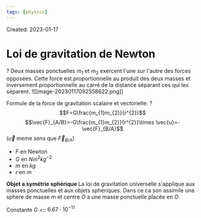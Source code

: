 ```yaml
---
tags: [physics] 
---
```

Created: 2023-01-17

# Loi de gravitation de Newton
?
Deux masses ponctuelles $m_1$ et $m_{2}$ exercent l'une sur l'autre des forces opposées. Cette force est proportionnelle au produit des deux masses et inversement proportionnelle au carré de la distance séparant ces qui les séparent.
![[image-20230117092558622.png]]
<!--SR:!2024-12-17,280,210-->


Formule de la force de gravitation scalaire et vectorielle:
?
$$F=G\frac{m_{1}m_{2}}{r^{2}}$$
$$\vec{F}_{A/B}=-G\frac{m_{1}m_{2}}{r^{2}}\times \vec{u}=-\vec{F}_{B/A}$$
($\vec{u}$ meme sens que $\vec{F}_{B/A}$)
- $F$ en Newton
- $G$ en $Nm^{2}kg^{-2}$
- $m$ en $kg$
- $r$ en $m$
<!--SR:!2024-11-02,393,250-->

**Objet a symétrie sphérique**
La loi de gravitation universelle s'applique aux masses ponctuelles et aux objets sphériques. Dans ce ca son assimile une sphere de masse m et centre $O$ a une masse ponctuelle placée en $O$.

Constante $G$ =:: $6.67\cdot 10^{-11}$
<!--SR:!2024-03-23,20,130-->

